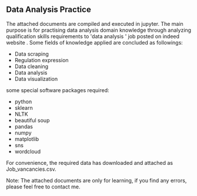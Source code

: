 ## Data Analysis Practice

The attached documents are compiled and executed in jupyter. The main purpose is for practising data analysis domain knowledge through analyzing qualification skills requirements to 'data analysis ' job posted on indeed website . Some fields of knowledge applied are concluded as followings:
* Data scraping
* Regulation expression
* Data cleaning
* Data analysis
* Data visualization

some special software packages required:
* python 
* sklearn
* NLTK
* beautiful soup
* pandas
* numpy
* matplotlib
* sns
* wordcloud

For convenience, the required data has downloaded and attached as Job_vancancies.csv.

Note: The attached documents are only for learning, if you find any errors, please feel free to contact me.




